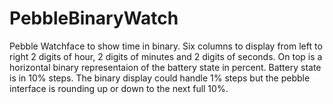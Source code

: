 # PebbleBinaryWatch
Pebble Watchface to show time in binary. Six columns to display from left to right 2 digits of hour, 2 digits of minutes and 2 digits of seconds.
On top is a horizontal binary representaion of the battery state in percent. Battery state is in 10% steps. The binary display could handle 1% steps but the pebble interface is rounding up or down to the next full 10%.
